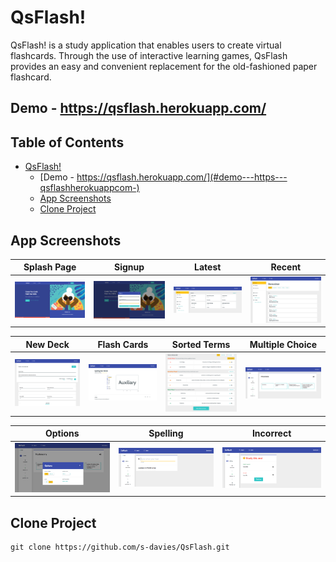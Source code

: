 # QsFlash!

QsFlash! is a study application that enables users to create virtual flashcards. Through the use of interactive learning games, QsFlash provides an easy and convenient replacement for the old-fashioned paper flashcard.

## Demo - https://qsflash.herokuapp.com/

## Table of Contents

- [QsFlash!](#qsflash-)
  * [Demo - https://qsflash.herokuapp.com/](#demo---https---qsflashherokuappcom-)
  * [App Screenshots](#app-screenshots)
  * [Clone Project](#clone-project)

## App Screenshots

| Splash Page        | Signup           | Latest   | Recent   |
| :-------------: |:-------------:| :-------------:| :-------------:|
| <img src="app/assets/images/readme_screenshots/splash.png" title="Splash Page" width="400px"> | <img src="app/assets/images/readme_screenshots/sign_up.png" title="Signup" width="400px"> | <img src="app/assets/images/readme_screenshots/latest.png" title="Latest" width="400px"> | <img src="app/assets/images/readme_screenshots/recent.png" title="Recent" width="400px"> |

| New Deck        | Flash Cards           | Sorted Terms   | Multiple Choice   |
| :-------------: |:-------------:| :-------------:| :-------------:|
| <img src="app/assets/images/readme_screenshots/new_deck.png" title="New Deck" width="400px"> | <img src="app/assets/images/readme_screenshots/flash-cards.png" title="Flash Cards" width="400px"> | <img src="app/assets/images/readme_screenshots/flash-cards-bottom.png" title="Sorted Terms" width="400px"> | <img src="app/assets/images/readme_screenshots/multiple_choice.png" title="Multiple Choice" width="400px"> |

| Options       | Spelling           | Incorrect   |
| :-------------: |:-------------:| :-------------:|
| <img src="app/assets/images/readme_screenshots/mc_options.png" title="Options" width="400px"> | <img src="app/assets/images/readme_screenshots/spelling.png" title="Spelling" width="400px"> | <img src="app/assets/images/readme_screenshots/spelling_incorrect.png" title="Incorrect" width="400px"> |

## Clone Project

```shell
git clone https://github.com/s-davies/QsFlash.git
```

